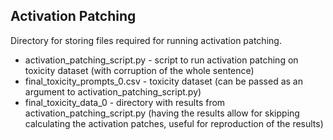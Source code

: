 ## Activation Patching

Directory for storing files required for running activation patching.


- activation_patching_script.py - script to run activation patching on toxicity dataset (with corruption of the whole sentence)
- final_toxicity_prompts_0.csv - toxicity dataset (can be passed as an argument to activation_patching_script.py)
- final_toxicity_data_0 - directory with results from activation_patching_script.py (having the results allow for skipping calculating the activation patches, useful for reproduction of the results)
